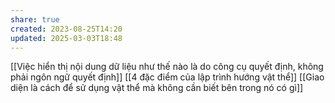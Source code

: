 ```yaml
---
share: true
created: 2023-08-25T14:20
updated: 2025-03-03T18:48
---
```

[[Việc hiển thị nội dung dữ liệu như thế nào là do công cụ quyết định, không phải ngôn ngữ quyết định]]
[[4 đặc điểm của lập trình hướng vật thể]]
[[Giao diện là cách để sử dụng vật thể mà không cần biết bên trong nó có gì]]